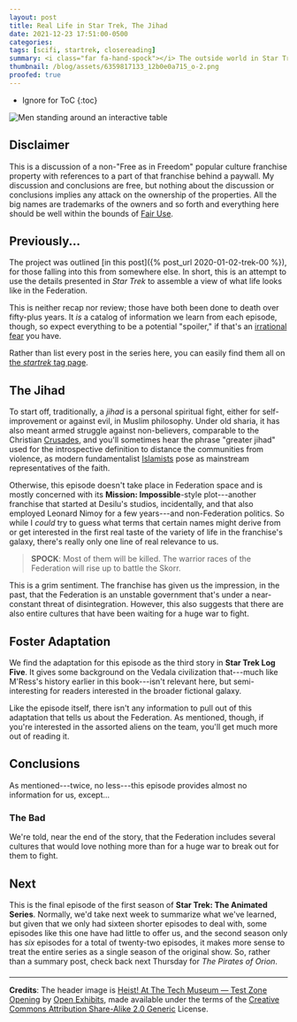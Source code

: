 ```yaml
---
layout: post
title: Real Life in Star Trek, The Jihad
date: 2021-12-23 17:51:00-0500
categories:
tags: [scifi, startrek, closereading]
summary: <i class="far fa-hand-spock"></i> The outside world in Star Trek
thumbnail: /blog/assets/6359817133_12b0e0a715_o-2.png
proofed: true
---
```


* Ignore for ToC
{:toc}

![Men standing around an interactive table](/blog/assets/6359817133_12b0e0a715_o-2.png "Probably not actually planning a heist...")

## Disclaimer

This is a discussion of a non-"Free as in Freedom" popular culture franchise property with references to a part of that franchise behind a paywall.  My discussion and conclusions are free, but nothing about the discussion or conclusions implies any attack on the ownership of the properties.  All the big names are trademarks of the owners and so forth and everything here should be well within the bounds of [Fair Use](https://en.wikipedia.org/wiki/Fair_use).

## Previously...

The project was outlined [in this post]({% post_url 2020-01-02-trek-00 %}), for those falling into this from somewhere else.  In short, this is an attempt to use the details presented in *Star Trek* to assemble a view of what life looks like in the Federation.

This is neither recap nor review; those have both been done to death over fifty-plus years.  It *is* a catalog of information we learn from each episode, though, so expect everything to be a potential "spoiler," if that's an [irrational fear](https://www.theguardian.com/books/booksblog/2011/aug/17/spoilers-enhance-enjoyment-psychologists) you have.

Rather than list every post in the series here, you can easily find them all on [the *startrek* tag page](/blog/tag/startrek/).

## The Jihad

To start off, traditionally, a *jihad* is a personal spiritual fight, either for self-improvement or against evil, in Muslim philosophy.  Under old sharia, it has also meant armed struggle against non-believers, comparable to the Christian [Crusades](https://en.wikipedia.org/wiki/Crusades), and you'll sometimes hear the phrase "greater jihad" used for the introspective definition to distance the communities from violence, as modern fundamentalist [Islamists](https://en.wikipedia.org/wiki/Islamism) pose as mainstream representatives of the faith.

Otherwise, this episode doesn't take place in Federation space and is mostly concerned with its **Mission:  Impossible**-style plot---another franchise that started at Desilu's studios, incidentally, and that also employed Leonard Nimoy for a few years---and non-Federation politics.  So while I *could* try to guess what terms that certain names might derive from or get interested in the first real taste of the variety of life in the franchise's galaxy, there's really only one line of real relevance to us.

 > **SPOCK**: Most of them will be killed. The warrior races of the Federation will rise up to battle the Skorr.

This is a grim sentiment.  The franchise has given us the impression, in the past, that the Federation is an unstable government that's under a near-constant threat of disintegration.  However, this also suggests that there are also entire cultures that have been waiting for a huge war to fight.

## Foster Adaptation

We find the adaptation for this episode as the third story in **Star Trek Log Five**.  It gives some background on the Vedala civilization that---much like M'Ress's history earlier in this book---isn't relevant here, but semi-interesting for readers interested in the broader fictional galaxy.

Like the episode itself, there isn't any information to pull out of this adaptation that tells us about the Federation.  As mentioned, though, if you're interested in the assorted aliens on the team, you'll get much more out of reading it.

## Conclusions

As mentioned---twice, no less---this episode provides almost no information for us, except...

### The Bad

We're told, near the end of the story, that the Federation includes several cultures that would love nothing more than for a huge war to break out for them to fight.

## Next

This is the final episode of the first season of **Star Trek:  The Animated Series**.  Normally, we'd take next week to summarize what we've learned, but given that we only had sixteen shorter episodes to deal with, some episodes like this one have had little to offer us, and the second season only has *six* episodes for a total of twenty-two episodes, it makes more sense to treat the entire series as a single season of the original show.  So, rather than a summary post, check back next Thursday for *The Pirates of Orion*.

#### <i class="far fa-hand-spock"></i>

* * *

**Credits**: The header image is [Heist! At The Tech Museum — Test Zone Opening](https://www.flickr.com/photos/27512715@N02/6359817133) by [Open Exhibits](https://www.flickr.com/photos/openexhibits/), made available under the terms of the [Creative Commons Attribution Share-Alike 2.0 Generic](https://creativecommons.org/licenses/by-sa/2.0/) License.
